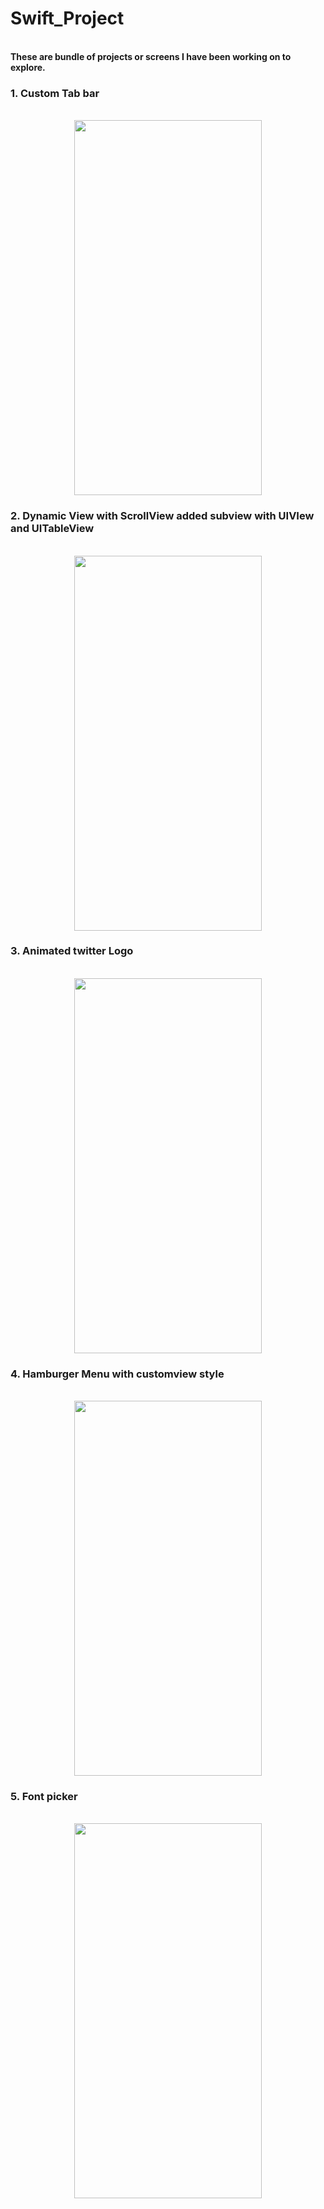 # Swift_Project

<br>__These are bundle of projects or screens I have been working on to explore.__<br>

### 1. Custom Tab bar  

<div align="center">
<br><img src="https://user-images.githubusercontent.com/47664415/118583171-41be8a00-b7b2-11eb-8002-bbf62cfae329.png" width="300" height="600">
</div>

### 2. Dynamic View with ScrollView added subview with UIVIew and UITableView

<div align="center">
<br><img src="https://user-images.githubusercontent.com/47664415/118760090-d34ff980-b88f-11eb-844f-e6fb982bb5d4.mov" width="300" height="600">
</div>

### 3. Animated twitter Logo

<div align="center">
<br><img src="https://user-images.githubusercontent.com/47664415/118918998-5422fa00-b951-11eb-8fdf-de37ad4a8632.mov" width="300" height="600">
</div>

### 4. Hamburger Menu with customview style

<div align="center">
<br><img src="https://user-images.githubusercontent.com/47664415/118919634-84b76380-b952-11eb-8667-629bfa081cda.mov" width="300" height="600">
</div>

### 5. Font picker

<div align="center">
<br><img src="https://user-images.githubusercontent.com/47664415/118920332-dd3b3080-b953-11eb-84a0-8e7ef48af7c4.mov" width="300" height="600">
</div>
